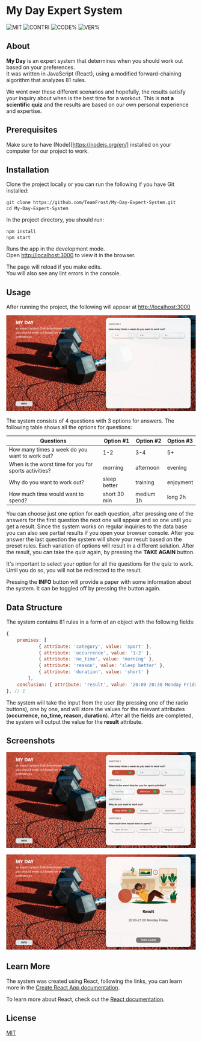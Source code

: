 # My Day Expert System

![MIT](https://img.shields.io/github/license/commonality/readme-inspector.svg)
![CONTRI](https://img.shields.io/github/contributors/commonality/readme-inspector.svg)
![CODE%](https://img.shields.io/github/languages/top/TeamFrost/My-Day-Expert-System)
![VER%](https://img.shields.io/github/v/release/TeamFrost/My-Day-Expert-System)

## About

**My Day** is an expert system that determines when you should work out based on your preferences. \
It was written in JavaScript (React), using a modified forward-chaining algorithm that analyzes 81 rules.

We went over these different scenarios and hopefully, the results satisfy your inquiry about when is the best time for a workout. This is **not a scientific quiz** and the results are based on our own personal experience and expertise.

## Prerequisites

Make sure to have (Node)[https://nodejs.org/en/] installed on your computer for our project to work.

## Installation

Clone the project locally or you can run the following if you have Git installed:

```
git clone https://github.com/TeamFrost/My-Day-Expert-System.git
cd My-Day-Expert-System
```

In the project directory, you should run:

```node
npm install
npm start
```

Runs the app in the development mode.\
Open [http://localhost:3000](http://localhost:3000) to view it in the browser.

The page will reload if you make edits.\
You will also see any lint errors in the console.

## Usage

After running the project, the following will appear at [http://localhost:3000](http://localhost:3000)

![Initial System](docs/initialPage.png)

The system consists of 4 questions with 3 options for answers. The following table shows all the options for questions:

| Questions                                             | Option #1    | Option #2 | Option #3 |
| ----------------------------------------------------- | ------------ | --------- | --------- |
| How many times a week do you want to work out?        | 1-2          | 3-4       | 5+        |
| When is the worst time for you for sports activities? | morning      | afternoon | evening   |
| Why do you want to work out?                          | sleep better | training  | enjoyment |
| How much time would want to spend?                    | short 30 min | medium 1h | long 2h   |

You can choose just one option for each question, after pressing one of the answers for the first question the next one will appear and so one until you get a result. Since the system works on regular inquiries to the data base you can also see partial results if you open your browser console. After you answer the last question the system will show your result based on the preset rules. Each variation of options will result in a different solution. After the result, you can take the quiz again, by pressing the **TAKE AGAIN** button.

It's important to select your option for all the questions for the quiz to work. Until you do so, you will not be redirected to the result.

Pressing the **INFO** button will provide a paper with some information about the system. It can be toggled off by pressing the button again.

## Data Structure

The system contains 81 rules in a form of an object with the following fields:

```Javascript
{
    premises: [
            { attribute: 'category', value: 'sport' },
            { attribute: 'occurrence', value: '1-2' },
            { attribute: 'no_time', value: 'morning' },
            { attribute: 'reason', value: 'sleep better' },
            { attribute: 'duration', value: 'short' }
        ],
    conclusion: { attribute: 'result', value: '20:00-20:30 Monday Friday' }
}, // 1
```

The system will take the input from the user (by pressing one of the radio buttons), one by one, and will store the values for the relevant attributes (**occurrence, no_time, reason, duration**). After all the fields are completed, the system will output the value for the **result** attribute.

## Screenshots

![Initial System](docs/completedPage.png)

![Initial System](docs/resultPage.png)

## Learn More

The system was created using React, following the links, you can learn more in the [Create React App documentation](https://facebook.github.io/create-react-app/docs/getting-started).

To learn more about React, check out the [React documentation](https://reactjs.org/).

## License

[MIT](LICENSE)
